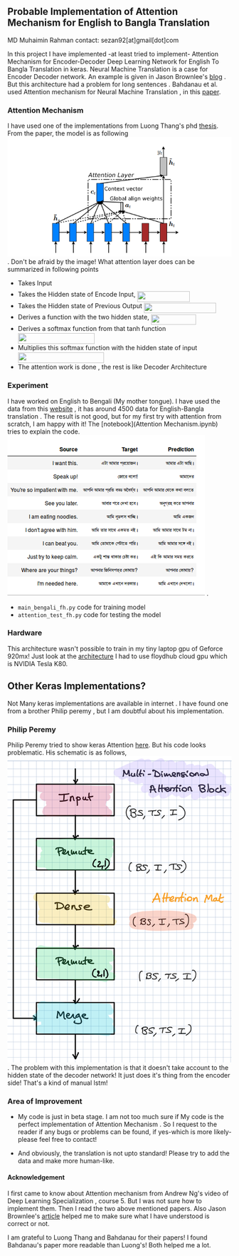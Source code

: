 ## Probable Implementation of Attention Mechanism for English to Bangla Translation
MD Muhaimin Rahman
contact: sezan92[at]gmail[dot]com

In this project I have implemented -at least tried to implement- Attention Mechanism for Encoder-Decoder Deep Learning Network for English To Bangla Translation in keras. Neural Machine Translation is a case for Encoder Decoder network. An example is given in Jason Brownlee's [blog](https://machinelearningmastery.com/develop-neural-machine-translation-system-keras/) . But this architecture had a problem for long sentences . Bahdanau et al. used Attention mechanism for Neural Machine Translation , in this [paper](https://arxiv.org/abs/1409.0473). 

### Attention Mechanism
I have used one of the implementations from Luong Thang's phd [thesis](https://github.com/lmthang/thesis). From the paper, the model is as following ![attention_luong](attention_luong.png). Don't be afraid by the image! 
What attention layer does can be summarized in following points

* Takes Input <img src="svgs/77a3b857d53fb44e33b53e4c8b68351a.svg" align=middle width=5.98554pt height=20.9154pt/>
* Takes the Hidden state of Encode Input, <img src="svgs/1aab1770b68066844c966ae18c45b82a.svg" align=middle width=117.746475pt height=23.88969pt/>
* Takes the Hidden state of Previous Output <img src="svgs/d936750faac4f15a209b7896a6c1b128.svg" align=middle width=162.01185pt height=23.88969pt/>
* Derives a function with the two hidden state, <img src="svgs/8e5747c4e2ce0445396b2500b0b89d77.svg" align=middle width=101.448765pt height=23.88969pt/>
* Derives a softmax function from that tanh function <img src="svgs/aadb9a22fc4147892b17c217902de2a9.svg" align=middle width=171.78645pt height=23.88969pt/>
* Multiplies this softmax function with the hidden state of input <img src="svgs/0e28faecff2adc1234a5b7e648ba9772.svg" align=middle width=193.1226pt height=23.88969pt/>
* The attention work is done , the rest is like Decoder Architecture

### Experiment
I have worked on English to Bengali (My mother tongue). I have used the data from this [website](http://www.manythings.org/anki/) , it has around 4500 data for English-Bangla translation . The result is not good, but for my first try with attention from scratch, I am happy with it! The [notebook](Attention Mechanism.ipynb) tries to explain the code. ![Bangla](Attention_bangla.png) .

* ```main_bengali_fh.py``` code for training model
* ```attention_test_fh.py``` code for testing the model

### Hardware
This architecture wasn't possible to train in my tiny laptop gpu of Geforce 920mx! Just look at the [architecture](model_schem.png) I had to use floydhub cloud gpu which is NVIDIA Tesla K80.

## Other Keras Implementations?

Not Many keras implementations are available in internet . I have found one from a brother Philip peremy , but I am doubtful about his implementation.

### Philip Peremy
Philip Peremy tried to show keras Attention [here](https://github.com/philipperemy/keras-attention-mechanism). But his code looks problematic. His schematic is as follows, ![peremy_wrong](peremy_wrong_att.png) . The problem with this implementation is that it doesn't take account to the hidden state of the decoder network! It just does it's thing from the encoder side! That's a kind of manual lstm! 

### Area of Improvement
* My code is just in beta stage. I am not too much sure if My code is the perfect implementation of Attention Mechanism . So I request to the reader if any bugs or problems can be found, if yes-which is more likely-please feel free to contact!

* And obviously, the translation is not upto standard! Please try to add the data and make more human-like.
#### Acknowledgement
I first came to know about Attention mechanism from Andrew Ng's video of Deep Learning Specialization , course 5. But I was not sure how to implement them. Then I read the two above mentioned papers. Also Jason Brownlee's [article](https://machinelearningmastery.com/encoder-decoder-attention-sequence-to-sequence-prediction-keras/) helped me to make sure what I have understood is correct or not.

I am grateful to Luong Thang and Bahdanau for their papers! I found Bahdanau's paper more readable than Luong's! Both helped me a lot. 



